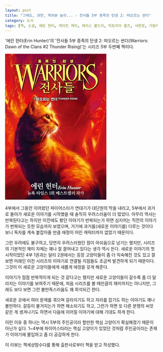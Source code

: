 ```yaml
---
layout: post
title: "그래도, 과연, 먹어본 놈이... - 전사들 5부 종족의 탄생 2: 떠오르는 썬더"
category: 도서
tags: [책, 소설, 에린 헌터, 케이트 캐리, 체리스 볼드리, 빅토리아 홈즈, 서현정, 가람어린이, 책세상맘수다, 서평]
---
```


'에린 헌터(Erin Hunter)'의
'전사들 5부 종족의 탄생 2: 떠오르는 썬더(Warriors: Dawn of the Clans #2 Thunder Rising)'는
시리즈 5부 두번째 책이다.

![표지](/images/book/warriors-5-dawn-of-the-clans-2-thunder-rising-book.jpg)

4부에서 그동안 이어왔던 파이어스타가 연대기가 대단원의 막을 내리고,
5부에서 과거로 돌아가 새로운 이야기를 시작했을 때 솔직히 우려스러움이 더 많았다.
아무리 역사는 반복된다고는 하지만 이전에도 봤던 이야기가 반복되는가 하면
심지어는 직전의 이야기가 번복되는 듯한 모습까지 보였으며,
거기에 과거를(새로운 이야기를) 다루는 것이다 보니
독자를 계속 붙잡아줄 만큼 애정이 어린 캐릭터까지 없었기 때문이다.

그런 우려에도 불구하고,
당연히 우려스러웠던 점이 아쉬움으로 남기는 했지만,
시리즈의 기본적인 재미 자체는 꽤나 잘 끌어내고 있다는 생각 역시 든다.
새로운 이야기의 첫 시작이었던 4부 1권과는 달리
2권에서는 등장 고양이들이 좀 더 익숙해진 것도 있고
잘 보면 미래인 이전 시리즈의 이야기로 연결될 지점들도 조금씩 발견하게 되기 때문이다.
그것이 이 새로운 고양이들에게 새롭게 애정을 갖게 해준다.

이야기가 점점 반복적이게 되는 것 같다고는 했지만
새로운 고양이들이 갈수록 좀 더 달라지는 이야기를 보여주기 때문에,
처음 시리즈를 볼 때만큼의 재미까지는 아니지만,
그래도 보다 보면 그런 불만족스러움도 꽤 희석되긴 한다.

새로운 곳에서 여러 문제를 겪으며 갈라지기도 하고 자리를 잡기도 하는 이야기도 꽤나 볼만하다.
갈등이 불거지는가 하면 해소되기도 하고,
그런가 하면 또 다른 분쟁의 씨앗 같은 게 생겨나기도 하면서
다음에 이어질 이야기에 대해 기대도 하게 한다.

이런 이유 중 하나는 역시 5부의 주인공이라 할만한 핵심 고양이가 확실해졌기 때문이 아닌가 싶다.
1~4부에 파이어스타라는 핵심 고양이가 있었던 것처럼
주인공이라는 존재가 이야기에 몰입하고 좀 더 공감하게 한다.



<div class="im im-info">
이 리뷰는 책세상맘수다를 통해 출판사로부터 책을 받고 작성했다.
</div>
